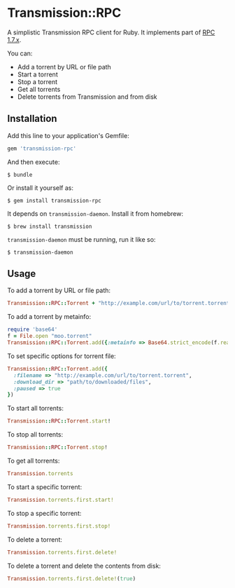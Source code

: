 # Transmission::RPC

A simplistic Transmission RPC client for Ruby. It implements part of [RPC 1.7.x](https://trac.transmissionbt.com/browser/branches/1.7x/doc/rpc-spec.txt).

You can:

* Add a torrent by URL or file path
* Start a torrent
* Stop a torrent
* Get all torrents
* Delete torrents from Transmission and from disk

## Installation

Add this line to your application's Gemfile:

```ruby
gem 'transmission-rpc'
```

And then execute:

	$ bundle

Or install it yourself as:

	$ gem install transmission-rpc

It depends on ```transmission-daemon```. Install it from homebrew:

	$ brew install transmission

```transmission-daemon``` must be running, run it like so:

	$ transmission-daemon

## Usage

To add a torrent by URL or file path:

```ruby
Transmission::RPC::Torrent + "http://example.com/url/to/torrent.torrent"
```

To add a torrent by metainfo:
```ruby
require 'base64'
f = File.open "moo.torrent"
Transmission::RPC::Torrent.add({:metainfo => Base64.strict_encode(f.read)})
```

To set specific options for torrent file:
```ruby
Transmission::RPC::Torrent.add({
  :filename => "http://example.com/url/to/torrent.torrent",
  :download_dir => "path/to/downloaded/files",
  :paused => true
})
```

To start all torrents:

```ruby
Transmission::RPC::Torrent.start!
```

To stop all torrents:

```ruby
Transmission::RPC::Torrent.stop!
```

To get all torrents:

```ruby
Transmission.torrents
```

To start a specific torrent:

```ruby
Transmission.torrents.first.start!
```

To stop a specific torrent:

```ruby
Transmission.torrents.first.stop!
```

To delete a torrent:

```ruby
Transmission.torrents.first.delete!
```

To delete a torrent and delete the contents from disk:

```ruby
Transmission.torrents.first.delete!(true)
```

